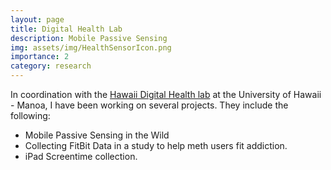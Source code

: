 ```yaml
---
layout: page
title: Digital Health Lab
description: Mobile Passive Sensing
img: assets/img/HealthSensorIcon.png
importance: 2
category: research
---
```


In coordination with the [Hawaii Digital Health lab](https://hawaiidigitalhealthlab.com) at the University of Hawaii - Manoa, I have been working on several projects. They include the following:

* Mobile Passive Sensing in the Wild
* Collecting FitBit Data in a study to help meth users fit addiction.
* iPad Screentime collection.


